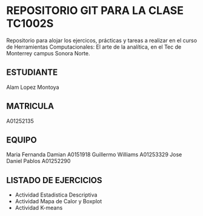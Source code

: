 # REPOSITORIO GIT PARA LA CLASE TC1002S
Repositorio para alojar los ejercicos, prácticas y tareas a realizar 
en el curso de Herramientas Computacionales: El arte de la analítica,
en el Tec de Monterrey campus Sonora Norte.
## ESTUDIANTE 
Alam Lopez Montoya	

## MATRICULA
A01252135

## EQUIPO
Maria Fernanda Damian A0151918
Guillermo Williams A01253329
Jose Daniel Pablos A01252290

## LISTADO DE EJERCICIOS
* Actividad Estadistica Descriptiva
* Actividad Mapa de Calor y Boxplot
* Actividad K-means
